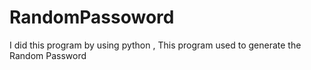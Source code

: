 # RandomPassoword
I did this program by using python , This program used to generate the Random Password
